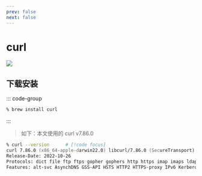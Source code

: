 ```yaml
---
prev: false
next: false
---
```


# curl

![](/static/skill-images/dev-tools--curl.png)

## 下载安装

::: code-group

```zsh [Homebrew]
% brew install curl
```

:::

> 如下：本文使用的 curl v7.86.0

```zsh
% curl --version      # [!code focus]
curl 7.86.0 (x86_64-apple-darwin22.0) libcurl/7.86.0 (SecureTransport) LibreSSL/3.3.6 zlib/1.2.11 nghttp2/1.47.0
Release-Date: 2022-10-26
Protocols: dict file ftp ftps gopher gophers http https imap imaps ldap ldaps mqtt pop3 pop3s rtsp smb smbs smtp smtps telnet tftp
Features: alt-svc AsynchDNS GSS-API HSTS HTTP2 HTTPS-proxy IPv6 Kerberos Largefile libz MultiSSL NTLM NTLM_WB SPNEGO SSL threadsafe UnixSockets
```
